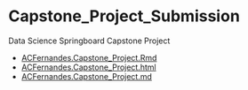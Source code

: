 # Capstone_Project_Submission

Data Science Springboard Capstone Project 

- [ACFernandes.Capstone_Project.Rmd]()   
- [ACFernandes.Capstone_Project.html]()  
- [ACFernandes.Capstone_Project.md]()  
